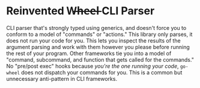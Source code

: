 # Reinvented W̶h̶e̶e̶l̶ CLI Parser

CLI parser that's strongly typed using generics, and doesn't force you to conform to a model of "commands" or "actions." This library only parses, it does not run your code for you. This lets you inspect the results of the argument parsing and work with them however you please before running the rest of your program. Other frameworks tie you into a model of "command, subcommand, and function that gets called for the commands." No "pre/post exec" hooks because _you're the one running your code_, `go-wheel` does not dispatch your commands for you. This is a common but unnecessary anti-pattern in CLI frameworks.

<more details to come>
